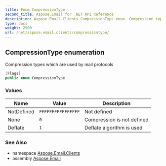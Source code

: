 ```yaml
---
title: Enum CompressionType
second_title: Aspose.Email for .NET API Reference
description: Aspose.Email.Clients.CompressionType enum. Compression types which are used by mail protocols
type: docs
weight: 2900
url: /net/aspose.email.clients/compressiontype/
---
```

## CompressionType enumeration

Compression types which are used by mail protocols

```csharp
[Flags]
public enum CompressionType
```

### Values

| Name | Value | Description |
| --- | --- | --- |
| NotDefined | `FFFFFFFFFFFFFFFF` | Not defined |
| None | `0` | Compression is not defined |
| Deflate | `1` | Deflate algorithm is used |

### See Also

* namespace [Aspose.Email.Clients](../../aspose.email.clients/)
* assembly [Aspose.Email](../../)


